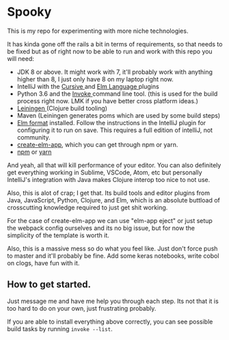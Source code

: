 # Spooky

This is my repo for experimenting with more niche technologies.

It has kinda gone off the rails a bit in terms of requirements,
so that needs to be fixed but as of right now to be able to run
and work with this repo you will need:

<ul>
    <li> JDK 8 or above. It might work with 7, it'll probably work with
    anything higher than 8, I just only have 8 on my laptop right now.
    <li>
     IntelliJ with the <a href="https://cursive-ide.com/"> Cursive </a>
     and <a href = "https://klazuka.github.io/intellij-elm/"> Elm Language </a>
     plugins
    </li>
    <li> Python 3.6 and the <a href="http://www.pyinvoke.org/"> Invoke </a> command
    line tool.
    (this is used for the build process right now. LMK if you have better cross platform
    ideas.)
    </li>
    <li> <a href="https://leiningen.org/"> Leiningen </a> (Clojure build tooling)
    <li> Maven (Leiningen generates poms which are used by some build steps)
    <li> <a href="https://github.com/avh4/elm-format#atom-elm-format-installation">Elm format</a> installed.
     Follow the instructions in the IntelliJ plugin for
    configuring it to run on save. This requires a full edition of intelliJ, not
    community.
    </li>
    <li> <a href="https://github.com/halfzebra/create-elm-app"> create-elm-app</a>, 
    which you can get through npm or yarn.
    </li>
    <li> <a href="https://www.npmjs.com/">npm</a> or
     <a href="https://yarnpkg.com/en/">yarn</a>
    </li>
</ul>

And yeah, all that will kill performance of your editor. You can
also definitely get everything working in Sublime, VSCode, Atom, etc
but personally IntelliJ's integration with Java makes Clojure interop
too nice to not use.

Also, this is alot of crap; I get that. Its build tools and editor plugins
from Java, JavaScript, Python, Clojure, and Elm, which is an absolute
buttload of crosscutting knowledge required to just get shit working.

For the case of create-elm-app we can use "elm-app eject" or just
setup the webpack config ourselves and its no big issue, but for now
the simplicity of the template is worth it.

Also, this is a massive mess so do what you feel like. Just don't force
push to master and it'll probably be fine. Add some keras notebooks, write cobol
on clogs, have fun with it.

## How to get started.

Just message me and have me help you through each step. Its not
that it is too hard to do on your own, just frustrating probably.

If you are able to install everything above correctly, you can see
possible build tasks by running `invoke --list`.
